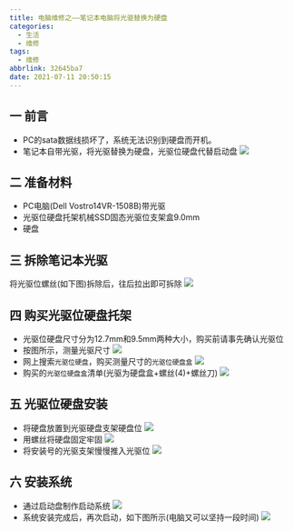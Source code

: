 ```yaml
---
title: 电脑维修之——笔记本电脑将光驱替换为硬盘
categories:
  - 生活
  - 维修
tags:
  - 维修
abbrlink: 32645ba7
date: 2021-07-11 20:50:15
---
```

## 一 前言

* PC的sata数据线损坏了，系统无法识别到硬盘而开机。
* 笔记本自带光驱，将光驱替换为硬盘，光驱位硬盘代替启动盘
  ![][1]
<!--more-->

## 二 准备材料

* PC电脑(Dell Vostro14VR-1508B)带光驱
* 光驱位硬盘托架机械SSD固态光驱位支架盒9.0mm
* 硬盘

## 三 拆除笔记本光驱

将光驱位螺丝(如下图)拆除后，往后拉出即可拆除
![][2]

## 四 购买光驱位硬盘托架

* 光驱位硬盘尺寸分为12.7mm和9.5mm两种大小，购买前请事先确认光驱位
* 按图所示，测量光驱尺寸
  ![][3]
* 网上搜索`光驱位硬盘`，购买测量尺寸的`光驱位硬盘盒`
  ![][4]
* 购买的`光驱位硬盘盒`清单(光驱为硬盘盒+螺丝(4)+螺丝刀)
  ![][5]
## 五 光驱位硬盘安装

* 将硬盘放置到光驱硬盘支架硬盘位
  ![][6]
* 用螺丝将硬盘固定牢固
  ![][7]
* 将安装号的光驱支架慢慢推入光驱位
  ![][8]
## 六 安装系统

* 通过启动盘制作启动系统
  ![][9]
* 系统安装完成后，再次启动，如下图所示(电脑又可以坚持一段时间)
  ![][10]



[1]:https://cdn.staticaly.com/gh/PGzxc/CDN/master/blog-life/pc-sata-line-wrong.png
[2]:https://cdn.staticaly.com/gh/PGzxc/CDN/master/blog-life/pc-drive-hole-move.png
[3]:https://cdn.staticaly.com/gh/PGzxc/CDN/master/blog-life/pc-drive-width.png
[4]:https://cdn.staticaly.com/gh/PGzxc/CDN/master/blog-life/pc-drive-bracket-buy.png
[5]:https://cdn.staticaly.com/gh/PGzxc/CDN/master/blog-life/pc-drive-part-list.png
[6]:https://cdn.staticaly.com/gh/PGzxc/CDN/master/blog-life/pc-drive-pan-place.png
[7]:https://cdn.staticaly.com/gh/PGzxc/CDN/master/blog-life/pc-drive-four-hole-fixed.png
[8]:https://cdn.staticaly.com/gh/PGzxc/CDN/master/blog-life/pc-drive-pull-in.png
[9]:https://cdn.staticaly.com/gh/PGzxc/CDN/master/blog-life/pc-drive-pan-make.png
[10]:https://cdn.staticaly.com/gh/PGzxc/CDN/master/blog-life/pc-drive-windows-start.png

